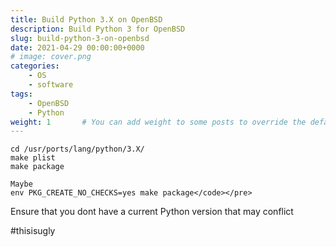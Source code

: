 ```yaml
---
title: Build Python 3.X on OpenBSD
description: Build Python 3 for OpenBSD
slug: build-python-3-on-openbsd
date: 2021-04-29 00:00:00+0000
# image: cover.png
categories:
    - OS
    - software
tags:
    - OpenBSD
    - Python
weight: 1       # You can add weight to some posts to override the default sorting (date descending)
---
```

```
cd /usr/ports/lang/python/3.X/
make plist
make package

Maybe
env PKG_CREATE_NO_CHECKS=yes make package</code></pre>
```

Ensure that you dont have a current Python version that may conflict

#thisisugly